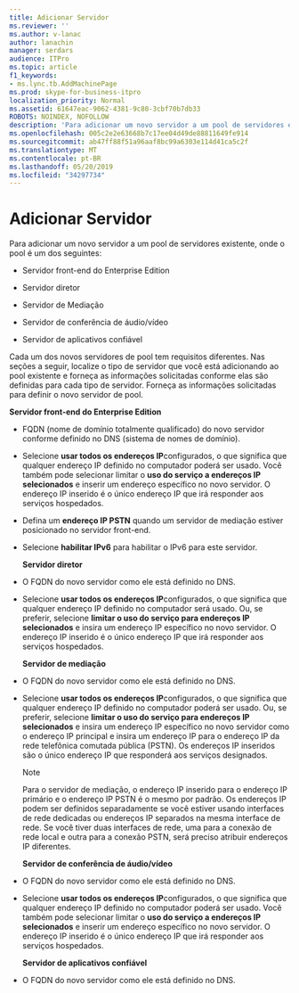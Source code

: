 ```yaml
---
title: Adicionar Servidor
ms.reviewer: ''
ms.author: v-lanac
author: lanachin
manager: serdars
audience: ITPro
ms.topic: article
f1_keywords:
- ms.lync.tb.AddMachinePage
ms.prod: skype-for-business-itpro
localization_priority: Normal
ms.assetid: 61647eac-9062-4381-9c80-3cbf70b7db33
ROBOTS: NOINDEX, NOFOLLOW
description: 'Para adicionar um novo servidor a um pool de servidores existente, onde o pool é um dos seguintes:'
ms.openlocfilehash: 005c2e2e63668b7c17ee04d49de88811649fe914
ms.sourcegitcommit: ab47ff88f51a96aaf8bc99a6303e114d41ca5c2f
ms.translationtype: MT
ms.contentlocale: pt-BR
ms.lasthandoff: 05/20/2019
ms.locfileid: "34297734"
---
```

# <a name="add-server"></a>Adicionar Servidor
 
Para adicionar um novo servidor a um pool de servidores existente, onde o pool é um dos seguintes:
  
- Servidor front-end do Enterprise Edition
    
- Servidor diretor
    
- Servidor de Mediação
    
- Servidor de conferência de áudio/vídeo
    
- Servidor de aplicativos confiável
    
Cada um dos novos servidores de pool tem requisitos diferentes. Nas seções a seguir, localize o tipo de servidor que você está adicionando ao pool existente e forneça as informações solicitadas conforme elas são definidas para cada tipo de servidor. Forneça as informações solicitadas para definir o novo servidor de pool.
  
 **Servidor front-end do Enterprise Edition**
  
- FQDN (nome de domínio totalmente qualificado) do novo servidor conforme definido no DNS (sistema de nomes de domínio).
    
- Selecione **usar todos os endereços IP**configurados, o que significa que qualquer endereço IP definido no computador poderá ser usado. Você também pode selecionar limitar o **uso do serviço a endereços IP selecionados** e inserir um endereço específico no novo servidor. O endereço IP inserido é o único endereço IP que irá responder aos serviços hospedados.
    
- Defina um **endereço IP PSTN** quando um servidor de mediação estiver posicionado no servidor front-end.
    
- Selecione **habilitar IPv6** para habilitar o IPv6 para este servidor.
    
  **Servidor diretor**
  
- O FQDN do novo servidor como ele está definido no DNS.
    
- Selecione **usar todos os endereços IP**configurados, o que significa que qualquer endereço IP definido no computador será usado. Ou, se preferir, selecione **limitar o uso do serviço para endereços IP selecionados** e insira um endereço IP específico no novo servidor. O endereço IP inserido é o único endereço IP que irá responder aos serviços hospedados.
    
  **Servidor de mediação**
  
- O FQDN do novo servidor como ele está definido no DNS.
    
- Selecione **usar todos os endereços IP**configurados, o que significa que qualquer endereço IP definido no computador poderá ser usado. Ou, se preferir, selecione **limitar o uso do serviço para endereços IP selecionados** e insira um endereço IP específico no novo servidor como o endereço IP principal e insira um endereço IP para o endereço IP da rede telefônica comutada pública (PSTN). Os endereços IP inseridos são o único endereço IP que responderá aos serviços designados.
    
    > [!NOTE]
    > Para o servidor de mediação, o endereço IP inserido para o endereço IP primário e o endereço IP PSTN é o mesmo por padrão. Os endereços IP podem ser definidos separadamente se você estiver usando interfaces de rede dedicadas ou endereços IP separados na mesma interface de rede. Se você tiver duas interfaces de rede, uma para a conexão de rede local e outra para a conexão PSTN, será preciso atribuir endereços IP diferentes. 
  
  **Servidor de conferência de áudio/vídeo**
  
- O FQDN do novo servidor como ele está definido no DNS.
    
- Selecione **usar todos os endereços IP**configurados, o que significa que qualquer endereço IP definido no computador poderá ser usado. Você também pode selecionar limitar o **uso do serviço a endereços IP selecionados** e inserir um endereço específico no novo servidor. O endereço IP inserido é o único endereço IP que irá responder aos serviços hospedados.
    
  **Servidor de aplicativos confiável**
  
- O FQDN do novo servidor como ele está definido no DNS.
    

